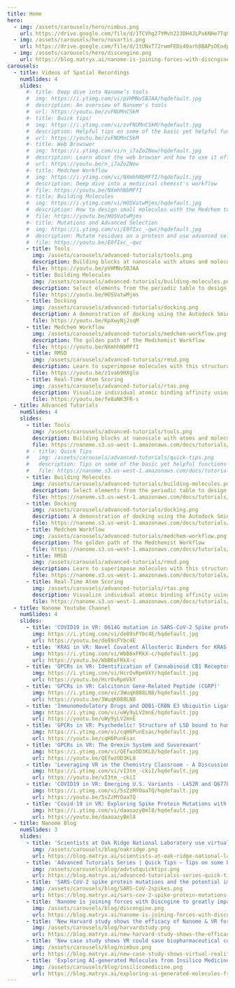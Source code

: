 ```yaml
---
title: Home
hero:
  - img: /assets/carousels/hero/nimbus.png
    url: https://drive.google.com/file/d/1TCVhg27YMvh223DH4JLPxKNHe7TqUiaf/view
  - img: /assets/carousels/hero/novartis.png
    url: https://drive.google.com/file/d/1tUNxT72rwmFEDi40arh8BAPsOEodpBw6/view
  - img: /assets/carousels/hero/discengine.png
    url: https://blog.matryx.ai/nanome-is-joining-forces-with-discngine-to-greatly-impact-the-sbdd-experience-1af0b83b3057
carousels:
  - title: Videos of Spatial Recordings
    numSlides: 4
    slides:
      #- title: Deep dive into Nanome’s tools
      #  img: https://i.ytimg.com/vi/pVHMNvSBJAA/hqdefault.jpg
      #  description: An overview of Nanome's tools
      #  url: https://youtu.be/zvFNUMnCSkM
      #- title: Quick tips!
      #  img: https://i.ytimg.com/vi/zvFNUMnCSkM/hqdefault.jpg
      #  description: Helpful tips on some of the basic yet helpful functions of Nanome
      #  url: https://youtu.be/zvFNUMnCSkM
      #- title: Web Browswer
      #  img: https://i.ytimg.com/vi/n_i7aZoZNew/hqdefault.jpg
      #  description: Learn about the web browser and how to use it effectively
      #  url: https://youtu.be/n_i7aZoZNew
      #- title: Medchem Workflow
      #  img: https://i.ytimg.com/vi/NXmhhNbMFfI/hqdefault.jpg
      #  description: Deep dive into a medicinal chemist's workflow
      #  file: https://youtu.be/NXmhhNbMFfI
      #- title: Building Molecules
      #  img: https://i.ytimg.com/vi/HOSVatwMjms/hqdefault.jpg
      #  description: How to design small molecules with the Medchem tool and periodic table
      #  file: https://youtu.be/HOSVatwMjms
      #- title: Mutations and Advanced Selection
      #  img: https://i.ytimg.com/vi/E0fIxc_-qwc/hqdefault.jpg
      #  description: Mutate residues on a protein and use advanced selection techniques
      #  file: https://youtu.be/E0fIxc_-qwc
      - title: Tools
        img: /assets/carousels/advanced-tutorials/tools.png
        description: Building blocks at nanoscale with atoms and molecules
        file: https://youtu.be/pVHMNvSBJAA
      - title: Building Molecules
        img: /assets/carousels/advanced-tutorials/building-molecules.png
        description: Select elements from the periodic table to design small molecules
        file: https://youtu.be/HOSVatwMjms
      - title: Docking
        img: /assets/carousels/advanced-tutorials/docking.png
        description: A demonstration of docking using the Autodock Smina Plugin
        file: https://youtu.be/KpXwyNjJsqM
      - title: Medchem Workflow
        img: /assets/carousels/advanced-tutorials/medchem-workflow.png
        description: The golden path of the Medchemist Workflow
        file: https://youtu.be/NXmhhNbMFfI
      - title: RMSD
        img: /assets/carousels/advanced-tutorials/rmsd.png
        description: Learn to superimpose molecules with this structural alignment plugin
        file: https://youtu.be/z1vab9HXglo
      - title: Real-Time Atom Scoring
        img: /assets/carousels/advanced-tutorials/rtas.png
        description: Visualize individual atomic binding affinity using our plugin leveraging DSX
        file: https://youtu.be/fe8aNK3FR-s
  - title: Advanced Tutorials
    numSlides: 4
    slides:
      - title: Tools
        img: /assets/carousels/advanced-tutorials/tools.png
        description: Building blocks at nanoscale with atoms and molecules
        file: https://nanome.s3.us-west-1.amazonaws.com/docs/tutorials/<version>/tools.nanosr
      # - title: Quick Tips
      #   img: /assets/carousels/advanced-tutorials/quick-tips.png
      #   description: Tips on some of the basic yet helpful functions of Nanome
      #   file: https://nanome.s3.us-west-1.amazonaws.com/docs/tutorials/<version>/quick-tips.nanosr
      - title: Building Molecules
        img: /assets/carousels/advanced-tutorials/building-molecules.png
        description: Select elements from the periodic table to design small molecules
        file: https://nanome.s3.us-west-1.amazonaws.com/docs/tutorials/<version>/building-molecules.nanosr
      - title: Docking
        img: /assets/carousels/advanced-tutorials/docking.png
        description: A demonstration of docking using the Autodock Smina Plugin
        file: https://nanome.s3.us-west-1.amazonaws.com/docs/tutorials/<version>/docking.nanosr
      - title: Medchem Workflow
        img: /assets/carousels/advanced-tutorials/medchem-workflow.png
        description: The golden path of the Medchemist Workflow
        file: https://nanome.s3.us-west-1.amazonaws.com/docs/tutorials/<version>/medchem-workflow.nanosr
      - title: RMSD
        img: /assets/carousels/advanced-tutorials/rmsd.png
        description: Learn to superimpose molecules with this structural alignment plugin
        file: https://nanome.s3.us-west-1.amazonaws.com/docs/tutorials/<version>/rmsd.nanosr
      - title: Real-Time Atom Scoring
        img: /assets/carousels/advanced-tutorials/rtas.png
        description: Visualize individual atomic binding affinity using our plugin leveraging DSX
        file: https://nanome.s3.us-west-1.amazonaws.com/docs/tutorials/<version>/rtas.nanosr
  - title: Nanome Youtube Channel
    numSlides: 4
    slides:
      - title: 'COVID19 in VR: D614G mutation in SARS-CoV-2 Spike protein'
        img: https://i.ytimg.com/vi/de89sFYbc4E/hqdefault.jpg
        url: https://youtu.be/de89sFYbc4E
      - title: 'KRAS in VR: Novel Covalent Allosteric Binders for KRAS G12C3'
        img: https://i.ytimg.com/vi/WbB6xFRkX-c/hqdefault.jpg
        url: https://youtu.be/WbB6xFRkX-c
      - title: 'GPCRs in VR: Identification of Cannabinoid CB1 Receptor Allosteric Sites to Treat Epilepsy'
        img: https://i.ytimg.com/vi/HcrOvRpmVkY/hqdefault.jpg
        url: https://youtu.be/HcrOvRpmVkY
      - title: 'GPCRs in VR: Calcitonin Gene-Related Peptide (CGRP)'
        img: https://i.ytimg.com/vi/3WuqK088LN8/hqdefault.jpg
        url: https://youtu.be/3WuqK088LN8
      - title: 'Immunomodulatory Drugs and DDB1-CRBN E3 Ubiquitin Ligase in virtual reality'
        img: https://i.ytimg.com/vi/uWy9yLV2mnE/hqdefault.jpg
        url: https://youtu.be/uWy9yLV2mnE
      - title: 'GPCRs in VR: Psychedelic! Structure of LSD bound to human serotonin receptor'
        img: https://i.ytimg.com/vi/cqH6PunEsac/hqdefault.jpg
        url: https://youtu.be/cqH6PunEsac
      - title: 'GPCRs in VR: The Orexin System and Suvorexant'
        img: https://i.ytimg.com/vi/QEfwzOD3KL8/hqdefault.jpg
        url: https://youtu.be/QEfwzOD3KL8
      - title: 'Leveraging VR in the Chemistry Classroom - A Discussion with Chemistry Educators'
        img: https://i.ytimg.com/vi/vI3tm_-ckiI/hqdefault.jpg
        url: https://youtu.be/vI3tm_-ckiI
      - title: 'COVID19 in VR: Emerging U.S. Variants - L452R and Q677P/H'
        img: https://i.ytimg.com/vi/5sZzMYOaaTQ/hqdefault.jpg
        url: https://youtu.be/5sZzMYOaaTQ
      - title: 'Covid-19 in VR: Exploring Spike Protein Mutations with Dr. Kuiper from CSIRO Data61'
        img: https://i.ytimg.com/vi/daaoazyBml8/hqdefault.jpg
        url: https://youtu.be/daaoazyBml8
  - title: Nanome Blog
    numSlides: 3
    slides:
      - title: 'Scientists at Oak Ridge National Laboratory use virtual reality to study the structure and function of the COVID-19 viral main protease and to design drug candidates'
        img: /assets/carousels/blog/oakridge.png
        url: https://blog.matryx.ai/scientists-at-oak-ridge-national-laboratory-use-virtual-reality-to-study-the-structure-and-function-ad5e8b6ff5a2
      - title: 'Advanced Tutorials Series | Quick Tips — Tips on some basic yet helpful functions of Nanome'
        img: /assets/carousels/blog/advtutquicktips.png
        url: https://blog.matryx.ai/advanced-tutorialss-series-quick-tips-tips-on-some-basic-yet-helpful-functions-of-nanome-3db720aea437
      - title: 'SARS-CoV-2 spike protein mutations and the potential implications for antibody therapy and vaccine effectiveness'
        img: /assets/carousels/blog/SARS-CoV-2spikes.png
        url: https://blog.matryx.ai/sars-cov-2-spike-protein-mutations-and-the-potential-implications-for-antibody-therapy-and-vaccine-2a4f8b6057b4
      - title: 'Nanome is joining forces with Discngine to greatly impact the SBDD experience'
        img: /assets/carousels/blog/discengine.png
        url: https://blog.matryx.ai/nanome-is-joining-forces-with-discngine-to-greatly-impact-the-sbdd-experience-1af0b83b3057
      - title: 'New Harvard study shows the efficacy of Nanome & VR for Chemistry Education'
        img: /assets/carousels/blog/harvardstudy.png
        url: https://blog.matryx.ai/new-harvard-study-shows-the-efficacy-of-nanome-vr-for-chemistry-education-cb45da304ea2
      - title: 'New case study shows VR could save biopharmaceutical companies tens of thousands per year'
        img: /assets/carousels/blog/nimbus.png
        url: https://blog.matryx.ai/new-case-study-shows-virtual-reality-tools-could-save-biopharmaceutical-companies-tens-of-8421699bd8f7
      - title: 'Exploring AI-generated Molecules from Insilico Medicine for SARS-CoV-2 in Virtual Reality'
        img: /assets/carousels/blog/insilicomedicine.png
        url: https://blog.matryx.ai/exploring-ai-generated-molecules-from-insilico-medicine-for-sars-cov-2-in-virtual-reality-49d4c854fd54
---
```


<LandingPage :data="$frontmatter" />
